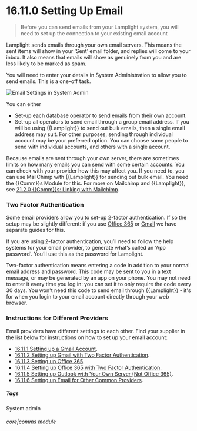 # 16.11.0 <i class="fas fa-envelope-open"></i>  Setting Up Email

> Before you can send emails from your Lamplight system, you will need to set up the connection to your existing email account



Lamplight sends emails through your own email servers. This means the sent items will show in your ‘Sent’ email folder, and replies will come to your inbox.  It also means that emails will show as genuinely from you and are less likely to be marked as spam.

You will need to enter your details in System Administration to allow you to send emails. This is a one-off task. 

![Email Settings in System Admin](16.11.0a.png)

You can either
- Set-up each database operator to send emails from their own account.
- Set-up all operators to send email through a group email address.
If you will be using {{Lamplight}} to send out bulk emails, then a single email address may suit.  For other purposes, sending through individual account may be your preferred option.  You can choose some people to send with individual accounts, and others with a single account.

Because emails are sent through your own server, there are sometimes limits on how many emails you can send with some certain accounts.  You can check with your provider how this may affect you. If you need to, you can use MailChimp with {{Lamplight}} for sending out bulk email. You need the {{Comm}}s Module for this. For more on Mailchimp and {{Lamplight}}, see [21.2.0 {{Comm}}s: Linking with Mailchimp](/help/index/p/21.2.0).

### Two Factor Authentication

Some email providers allow you to set-up 2-factor authentication.  If so the setup may be slightly different: if you use [Office 365](/help/index/p/16.11.4) or [Gmail](/help/index/p/16.11.2) we have separate guides for this.  

If you are using 2-factor authentication, you’ll need to follow the help systems for your email provider, to generate what’s called an ‘App password’.  You’ll use this as the password for Lamplight.  

Two-factor authentication means entering a code in addition to your normal email address and password.  This code may be sent to you in a text message, or may be generated by an app on your phone.  You may not need to enter it every time you log in: you can set it to only require the code every 30 days.  You won't need this code to send email through {{Lamplight}} - it's for when you login to your email account directly through your web browser.

### Instructions for Different Providers

Email providers have different settings to each other. Find your supplier in the list below for instructions on how to set up your email account:

- [16.11.1 Setting up a Gmail Account](/help/index/p/16.11.1).
- [16.11.2 Setting up Gmail with Two Factor Authentication](/help/index/p/16.11.2).
- [16.11.3 Setting up Office 365](/help/index/p/16.11.3).
- [16.11.4 Setting up Office 365 with Two Factor Authentication](/help/index/p/16.11.4).
- [16.11.5 Setting up Outlook with Your Own Server (Not Office 365)](/help/index/p/16.11.5).
- [16.11.6 Setting up Email for Other Common Providers](/help/index/p/16.11.6).


##### Tags
System admin

###### core|comms module

